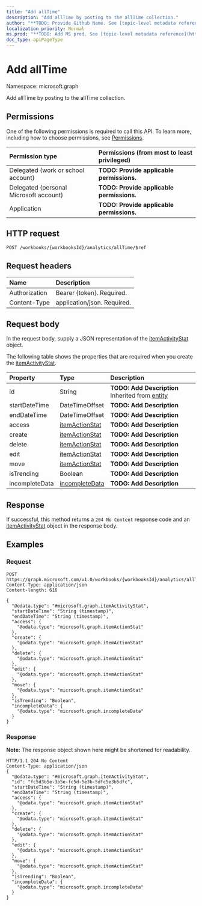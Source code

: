 ```yaml
---
title: "Add allTime"
description: "Add allTime by posting to the allTime collection."
author: "**TODO: Provide Github Name. See [topic-level metadata reference](https://msgo.azurewebsites.net/add/document/guidelines/metadata.html#topic-level-metadata)**"
localization_priority: Normal
ms.prod: "**TODO: Add MS prod. See [topic-level metadata reference](https://msgo.azurewebsites.net/add/document/guidelines/metadata.html#topic-level-metadata)**"
doc_type: apiPageType
---
```


# Add allTime

Namespace: microsoft.graph

Add allTime by posting to the allTime collection.

## Permissions
One of the following permissions is required to call this API. To learn more, including how to choose permissions, see [Permissions](/concepts/permissions-reference.md).

|Permission type|Permissions (from most to least privileged)|
|:---|:---|
|Delegated (work or school account)|**TODO: Provide applicable permissions.**|
|Delegated (personal Microsoft account)|**TODO: Provide applicable permissions.**|
|Application|**TODO: Provide applicable permissions.**|

## HTTP request

<!-- {
  "blockType": "ignored"
}
-->
``` http
POST /workbooks/{workbooksId}/analytics/allTime/$ref
```

## Request headers
|Name|Description|
|:---|:---|
|Authorization|Bearer {token}. Required.|
|Content-Type|application/json. Required.|

## Request body
In the request body, supply a JSON representation of the [itemActivityStat](../resources/itemactivitystat.md) object.

The following table shows the properties that are required when you create the [itemActivityStat](../resources/itemactivitystat.md).

|Property|Type|Description|
|:---|:---|:---|
|id|String|**TODO: Add Description** Inherited from [entity](../resources/entity.md)|
|startDateTime|DateTimeOffset|**TODO: Add Description**|
|endDateTime|DateTimeOffset|**TODO: Add Description**|
|access|[itemActionStat](../resources/itemactionstat.md)|**TODO: Add Description**|
|create|[itemActionStat](../resources/itemactionstat.md)|**TODO: Add Description**|
|delete|[itemActionStat](../resources/itemactionstat.md)|**TODO: Add Description**|
|edit|[itemActionStat](../resources/itemactionstat.md)|**TODO: Add Description**|
|move|[itemActionStat](../resources/itemactionstat.md)|**TODO: Add Description**|
|isTrending|Boolean|**TODO: Add Description**|
|incompleteData|[incompleteData](../resources/incompletedata.md)|**TODO: Add Description**|



## Response

If successful, this method returns a `204 No Content` response code and an [itemActivityStat](../resources/itemactivitystat.md) object in the response body.

## Examples

### Request
<!-- {
  "blockType": "request",
  "name": "create_itemactivitystat_from_"
}
-->
``` http
POST https://graph.microsoft.com/v1.0/workbooks/{workbooksId}/analytics/allTime/$ref
Content-Type: application/json
Content-length: 616

{
  "@odata.type": "#microsoft.graph.itemActivityStat",
  "startDateTime": "String (timestamp)",
  "endDateTime": "String (timestamp)",
  "access": {
    "@odata.type": "microsoft.graph.itemActionStat"
  },
  "create": {
    "@odata.type": "microsoft.graph.itemActionStat"
  },
  "delete": {
    "@odata.type": "microsoft.graph.itemActionStat"
  },
  "edit": {
    "@odata.type": "microsoft.graph.itemActionStat"
  },
  "move": {
    "@odata.type": "microsoft.graph.itemActionStat"
  },
  "isTrending": "Boolean",
  "incompleteData": {
    "@odata.type": "microsoft.graph.incompleteData"
  }
}
```


### Response
**Note:** The response object shown here might be shortened for readability.
<!-- {
  "blockType": "response",
  "truncated": true,
  "@odata.type": "microsoft.graph.itemactivitystat"
}
-->
``` http
HTTP/1.1 204 No Content
Content-Type: application/json
{
  "@odata.type": "#microsoft.graph.itemActivityStat",
  "id": "fc5d3b5e-3b5e-fc5d-5e3b-5dfc5e3b5dfc",
  "startDateTime": "String (timestamp)",
  "endDateTime": "String (timestamp)",
  "access": {
    "@odata.type": "microsoft.graph.itemActionStat"
  },
  "create": {
    "@odata.type": "microsoft.graph.itemActionStat"
  },
  "delete": {
    "@odata.type": "microsoft.graph.itemActionStat"
  },
  "edit": {
    "@odata.type": "microsoft.graph.itemActionStat"
  },
  "move": {
    "@odata.type": "microsoft.graph.itemActionStat"
  },
  "isTrending": "Boolean",
  "incompleteData": {
    "@odata.type": "microsoft.graph.incompleteData"
  }
}
```

